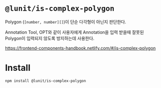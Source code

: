 # `@lunit/is-complex-polygon`

Polygon (`[number, number][]`)이 단순 다각형이 아닌지 판단한다.

Annotation Tool, OPT와 같이 사용자에게 Annotation을 입력 받을때
잘못된 Polygon이 입력되지 않도록 방지하는데 사용한다.

<https://frontend-components-handbook.netlify.com/#/is-complex-polygon>

# Install

```sh
npm install @lunit/is-complex-polygon
```